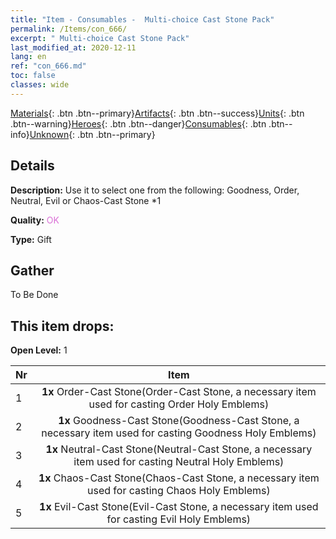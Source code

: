 ```yaml
---
title: "Item - Consumables -  Multi-choice Cast Stone Pack"
permalink: /Items/con_666/
excerpt: " Multi-choice Cast Stone Pack"
last_modified_at: 2020-12-11
lang: en
ref: "con_666.md"
toc: false
classes: wide
---
```

 [Materials](/Items/){: .btn .btn--primary}[Artifacts](/Items/Artifacts/){: .btn .btn--success}[Units](/Items/Units/){: .btn .btn--warning}[Heroes](/Items/Heroes/){: .btn .btn--danger}[Consumables](/Items/Consumables/){: .btn .btn--info}[Unknown](/Items/Unknown/){: .btn .btn--primary}

## Details
 **Description:** Use it to select one from the following: Goodness, Order, Neutral, Evil or Chaos-Cast Stone *1

 **Quality:** <span style="color: #DA70D6">OK</span>

 **Type:** Gift

## Gather

  To Be Done

## This item drops:

 **Open Level:** 1

  | Nr |      Item    |
  |:---|:------------:|
  | 1 |  **1x** Order-Cast Stone(Order-Cast Stone, a necessary item used for casting Order Holy Emblems) | 
  | 2 |  **1x** Goodness-Cast Stone(Goodness-Cast Stone, a necessary item used for casting Goodness Holy Emblems) | 
  | 3 |  **1x** Neutral-Cast Stone(Neutral-Cast Stone, a necessary item used for casting Neutral Holy Emblems) | 
  | 4 |  **1x** Chaos-Cast Stone(Chaos-Cast Stone, a necessary item used for casting Chaos Holy Emblems) | 
  | 5 |  **1x** Evil-Cast Stone(Evil-Cast Stone, a necessary item used for casting Evil Holy Emblems) | 
